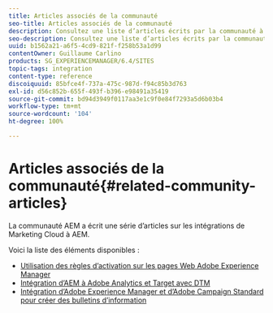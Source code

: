 ```yaml
---
title: Articles associés de la communauté
seo-title: Articles associés de la communauté
description: Consultez une liste d’articles écrits par la communauté à propos des intégrations de Marketing Cloud à AEM.
seo-description: Consultez une liste d’articles écrits par la communauté à propos des intégrations de Marketing Cloud à AEM.
uuid: b1562a21-a6f5-4cd9-821f-f258b53a1d99
contentOwner: Guillaume Carlino
products: SG_EXPERIENCEMANAGER/6.4/SITES
topic-tags: integration
content-type: reference
discoiquuid: 85bfce4f-737a-475c-987d-f94c85b3d763
exl-id: d56c852b-655f-493f-b396-e98491a35419
source-git-commit: bd94d3949f0117aa3e1c9f0e84f7293a5d6b03b4
workflow-type: tm+mt
source-wordcount: '104'
ht-degree: 100%

---
```


# Articles associés de la communauté{#related-community-articles}

La communauté AEM a écrit une série d’articles sur les intégrations de Marketing Cloud à AEM.

Voici la liste des éléments disponibles :

* [Utilisation des règles d’activation sur les pages Web Adobe Experience Manager](https://helpx.adobe.com/fr/experience-manager/using/dtm.html)
* [Intégration d’AEM à Adobe Analytics et Target avec DTM](https://helpx.adobe.com/fr/experience-manager/using/integrate-digital-marketing-solutions.html)
* [Intégration d’Adobe Experience Manager et d’Adobe Campaign Standard pour créer des bulletins d’information](https://helpx.adobe.com/fr/experience-manager/using/aem_campaign.html)
